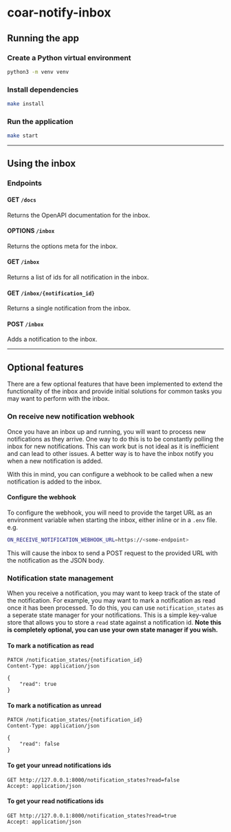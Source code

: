 # coar-notify-inbox

## Running the app

### Create a Python virtual environment
```bash
python3 -m venv venv
``` 

### Install dependencies
```bash
make install
```

### Run the application
```bash
make start
```

----

## Using the inbox

### Endpoints

#### GET `/docs`
Returns the OpenAPI documentation for the inbox.

#### OPTIONS `/inbox`
Returns the options meta for the inbox.

#### GET `/inbox`
Returns a list of ids for all notification in the inbox.

#### GET `/inbox/{notification_id}`
Returns a single notification from the inbox.

#### POST `/inbox`
Adds a notification to the inbox.


----

## Optional features

There are a few optional features that have been implemented to extend the functionality of the inbox and provide initial 
solutions for common tasks you may want to perform with the inbox.

### On receive new notification webhook

Once you have an inbox up and running, you will want to process new notifications as they arrive. One way to do this is 
to be constantly polling the inbox for new notifications. This can work but is not ideal as it is inefficient and can 
lead to other issues. A better way is to have the inbox notify you when a new notification is added. 

With this in mind, you can configure a webhook to be called when a new notification is added to the inbox.

#### Configure the webhook

To configure the webhook, you will need to provide the target URL as an environment variable when starting the inbox, either 
inline or in a `.env` file.
e.g.
```bash
ON_RECEIVE_NOTIFICATION_WEBHOOK_URL=https://<some-endpoint>
```
This will cause the inbox to send a POST request to the provided URL with the notification as the JSON body.

### Notification state management

When you receive a notification, you may want to keep track of the state of the notification. For example, you may want 
to mark a notification as read once it has been processed. To do this, you can use `notification_states` as a seperate 
state manager for your notifications. This is a simple key-value store that allows you to store a `read` state against a 
notification id. **Note this is completely optional, you can use your own state manager if you wish.**


#### To mark a notification as read
````
PATCH /notification_states/{notification_id}
Content-Type: application/json

{
    "read": true
}
````

#### To mark a notification as unread
````
PATCH /notification_states/{notification_id}
Content-Type: application/json

{
    "read": false
}
````

#### To get your unread notifications ids
```
GET http://127.0.0.1:8000/notification_states?read=false
Accept: application/json
```

#### To get your read notifications ids
```
GET http://127.0.0.1:8000/notification_states?read=true
Accept: application/json
```